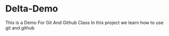 # Delta-Demo
This is a Demo For Git And Github Class
In this project we learn how to use git and github
